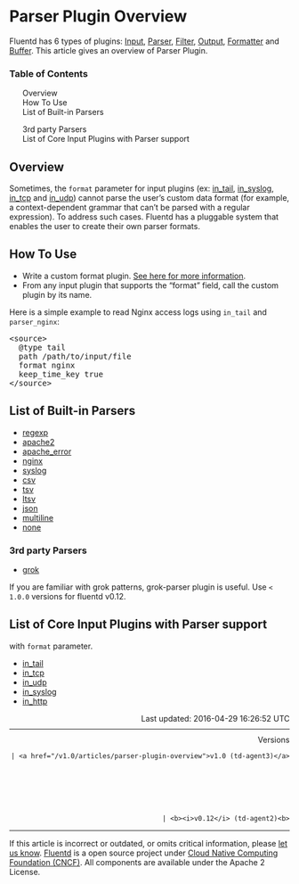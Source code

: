 <hgroup>
<h1>Parser Plugin Overview</h1>
</hgroup>
<p>Fluentd has 6 types of plugins: <a href="input-plugin-overview">Input</a>, <a href="parser-plugin-overview">Parser</a>, <a href="filter-plugin-overview">Filter</a>, <a href="output-plugin-overview">Output</a>, <a href="formatter-plugin-overview">Formatter</a> and <a href="buffer-plugin-overview">Buffer</a>. This article gives an overview of Parser Plugin.</p>
<a name="overview"></a>
<section id="table-of-contents"><h3>Table of Contents</h3>
<ul id="toc">
<li class="toc-item"><a href="#overview">Overview</a></li>
<li class="toc-item"><a href="#how-to-use">How To Use</a></li>
<li class="toc-item"><a href="#list-of-built-in-parsers">List of Built-in Parsers</a></li>
<ul class="sub-toc">
<li class="sub-toc-item"><a href="#3rd-party-parsers">3rd party Parsers</a></li>
</ul>
<li class="toc-item"><a href="#list-of-core-input-plugins-with-parser-support">List of Core Input Plugins with Parser support</a></li>
</ul>
</section>
<h2>Overview</h2>
<p>Sometimes, the <code>format</code> parameter for input plugins (ex: <a href="in_tail">in_tail</a>, <a href="in_syslog">in_syslog</a>, <a href="in_tcp">in_tcp</a> and <a href="in_udp">in_udp</a>) cannot parse the user’s custom data format (for example, a context-dependent grammar that can’t be parsed with a regular expression). To address such cases. Fluentd has a pluggable system that enables the user to create their own parser formats.</p>
<a name="how-to-use"></a><h2>How To Use</h2>
<ul>
<li>Write a custom format plugin. <a href="plugin-development#parser-plugins">See here for more information</a>.</li>
<li>From any input plugin that supports the “format” field, call the custom plugin by its name.</li>
</ul>
<p>Here is a simple example to read Nginx access logs using <code>in_tail</code> and <code>parser_nginx</code>:</p>
<pre class="CodeRay">&lt;source&gt;
  @type tail
  path /path/to/input/file
  format nginx
  keep_time_key true
&lt;/source&gt;
</pre>
<a name="list-of-built-in-parsers"></a><h2>List of Built-in Parsers</h2>
<ul>
<li><a href="parser_regexp">regexp</a></li>
<li><a href="parser_apache2">apache2</a></li>
<li><a href="parser_apache_error">apache_error</a></li>
<li><a href="parser_nginx">nginx</a></li>
<li><a href="parser_syslog">syslog</a></li>
<li><a href="parser_csv">csv</a></li>
<li><a href="parser_tsv">tsv</a></li>
<li><a href="parser_ltsv">ltsv</a></li>
<li><a href="parser_json">json</a></li>
<li><a href="parser_multiline">multiline</a></li>
<li><a href="parser_none">none</a></li>
</ul>
<a name="3rd-party-parsers"></a><h3>3rd party Parsers</h3>
<ul>
<li><a href="https://github.com/fluent/fluent-plugin-grok-parser">grok</a></li>
</ul>
<p>If you are familiar with grok patterns, grok-parser plugin is useful. Use <code>&lt; 1.0.0</code> versions for fluentd v0.12.</p>
<a name="list-of-core-input-plugins-with-parser-support"></a><h2>List of Core Input Plugins with Parser support</h2>
<p>with <code>format</code> parameter.</p>
<ul>
<li><a href="in_tail">in_tail</a></li>
<li><a href="in_tcp">in_tcp</a></li>
<li><a href="in_udp">in_udp</a></li>
<li><a href="in_syslog">in_syslog</a></li>
<li><a href="in_http">in_http</a></li>
</ul>
<div style="text-align:right">
  Last updated: 2016-04-29 16:26:52 UTC
  </div>
<hr size="1" style="margin-top: 10px; margin-bottom: 10px; color: rgba(0, 0, 0, .15);"/>
<div style="text-align:right">
Versions 
  
    
    | <a href="/v1.0/articles/parser-plugin-overview">v1.0 (td-agent3)</a>
    
  

  

  
    
    | <b><i>v0.12</i> (td-agent2)<b>
</b></b>
</div>
<hr size="1" style="margin-top: 10px; margin-bottom: 10px; color: rgba(0, 0, 0, .15);"/>
<p>
    If this article is incorrect or outdated, or omits critical information, please <a href="https://github.com/fluent/fluentd-docs/issues?state=open">let us know</a>. <a href="http://www.fluentd.org/">Fluentd</a> is a  open source project under <a href="https://cncf.io/">Cloud Native Computing Foundation (CNCF)</a>. All components are available under the Apache 2 License.
  </p>
